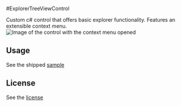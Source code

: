 #ExplorerTreeViewControl

Custom c# control that offers basic explorer functionality. Features an extensible context menu.
![Image of the control with the context menu opened](https://zerosleeplessnights.net/wp-content/uploads/2016/09/ExplorerTreeViewControl-sample-image.png)

## Usage

See the shipped [sample](./ExplorerTestApp)

## License

See the [license](./LICENSE.md)


